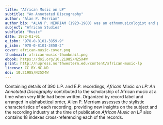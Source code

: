 ```yaml
---
title: "African Music on LP"
subtitle: "An Annotated Discography"
author: "Alan P. Merriam"
author_bio: "ALAN P. MERRIAM (1923-1980) was an ethnomusicologist and professor of anthropology at Indiana University. He co-founded the Society for Ethnomusicology in 1952 with Willard Rhodes and David McAllester. Merriam was the author of the seminal The Anthropology of Music in 1964"
subject: "African Studies"
subfield: "Music"
date: 1972-01-01
e_isbn: "978-0-8101-3859-9"
p_isbn: "978-0-8101-3858-2"
cover: african-music-cover.png
thumbnail: african-music-thumbnail.png
ebook: https://doi.org/10.21985/N25X4W
print: http://nupress.northwestern.edu/content/african-music-lp
license: CC BY-NC-ND
doi: 10.21985/N25X4W
---
```

Containing details of 390 L.P. and E.P. recordings, _African Music on LP: An Annotated Discography_ contributed to the scholarship of African music at a time when very little had been written. Organized by record label and arranged in alphabetical order, Allen P. Merriam assesses the stylistic characteristics of each recording, providing new insights on the subject and the recording industry at the time of publication _African Music on LP_ also contains 18 indexes cross-referencing each of the records.
